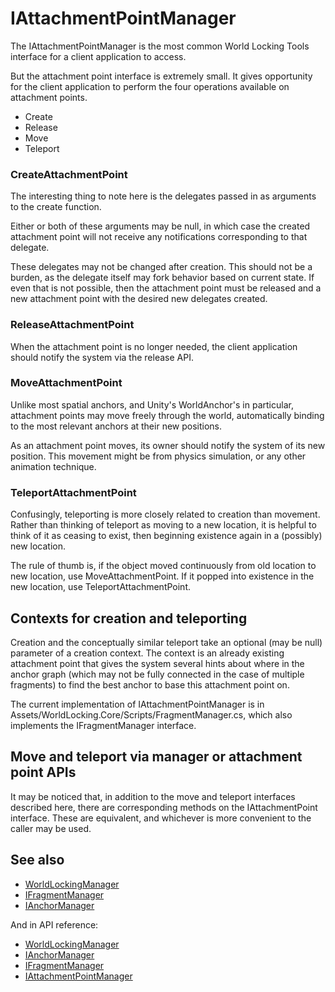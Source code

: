 # IAttachmentPointManager

The IAttachmentPointManager is the most common World Locking Tools interface for a client application to access.

But the attachment point interface is extremely small. It gives opportunity for the client application to perform the four operations available on attachment points.

* Create
* Release
* Move 
* Teleport

### CreateAttachmentPoint

The interesting thing to note here is the delegates passed in as arguments to the create function.

Either or both of these arguments may be null, in which case the created attachment point will not receive any notifications corresponding to that delegate.

These delegates may not be changed after creation. This should not be a burden, as the delegate itself may fork behavior based on current state. If even that is not possible, then the attachment point must be released and a new attachment point with the desired new delegates created.

### ReleaseAttachmentPoint

When the attachment point is no longer needed, the client application should notify the system via the release API.

### MoveAttachmentPoint

Unlike most spatial anchors, and Unity's WorldAnchor's in particular, attachment points may move freely through the world, automatically binding to the most relevant anchors at their new positions.

As an attachment point moves, its owner should notify the system of its new position. This movement might be from physics simulation, or any other animation technique.

### TeleportAttachmentPoint

Confusingly, teleporting is more closely related to creation than movement. Rather than thinking of teleport as moving to a new location, it is helpful to think of it as ceasing to exist, then beginning existence again in a (possibly) new location.

The rule of thumb is, if the object moved continuously from old location to new location, use MoveAttachmentPoint. If it popped into existence in the new location, use TeleportAttachmentPoint.

## Contexts for creation and teleporting

Creation and the conceptually similar teleport take an optional (may be null) parameter of a creation context. The context is an already existing attachment point that gives the system several hints about where in the anchor graph (which may not be fully connected in the case of multiple fragments) to find the best anchor to base this attachment point on.

The current implementation of IAttachmentPointManager is in Assets/WorldLocking.Core/Scripts/FragmentManager.cs, which also implements the IFragmentManager interface.

## Move and teleport via manager or attachment point APIs

It may be noticed that, in addition to the move and teleport interfaces described here, there are corresponding methods on the IAttachmentPoint interface. These are equivalent, and whichever is more convenient to the caller may be used.

## See also

* [WorldLockingManager](WorldLockingManager.md)
* [IFragmentManager](IFragmentManager.md)
* [IAnchorManager](IAnchorManager.md)

And in API reference:

* [WorldLockingManager](xref:Microsoft.MixedReality.WorldLocking.Core.WorldLockingManager)
* [IAnchorManager](xref:Microsoft.MixedReality.WorldLocking.Core.IAnchorManager)
* [IFragmentManager](xref:Microsoft.MixedReality.WorldLocking.Core.IFragmentManager)
* [IAttachmentPointManager](xref:Microsoft.MixedReality.WorldLocking.Core.IAttachmentPointManager)

